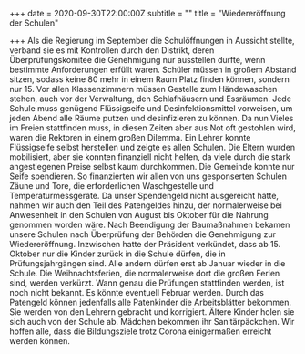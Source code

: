 +++
date = 2020-09-30T22:00:00Z
subtitle = ""
title = "Wiedereröffnung der Schulen"

+++
Als die Regierung im September die Schulöffnungen in Aussicht stellte, verband sie es mit Kontrollen durch den Distrikt, deren Überprüfungskomitee die Genehmigung nur ausstellen durfte, wenn bestimmte Anforderungen erfüllt waren. Schüler müssen in großem Abstand sitzen, sodass keine 80 mehr in einem Raum Platz finden können, sondern nur 15. Vor allen Klassenzimmern müssen Gestelle zum Händewaschen stehen, auch vor der Verwaltung, den Schlafhäusern und Essräumen. Jede Schule muss genügend Flüssigseife und Desinfektionsmittel vorweisen, um jeden Abend alle Räume putzen und desinfizieren zu können. Da nun Vieles im Freien stattfinden muss, in diesen Zeiten aber aus Not oft gestohlen wird, waren die Rektoren in einem großen Dilemma. Ein Lehrer konnte Flüssigseife selbst herstellen und zeigte es allen Schulen. Die Eltern wurden mobilisiert, aber sie konnten finanziell nicht helfen, da viele durch die stark angestiegenen Preise selbst kaum durchkommen. Die Gemeinde konnte nur Seife spendieren. So finanzierten wir allen von uns gesponserten Schulen Zäune und Tore, die erforderlichen Waschgestelle und Temperaturmessgeräte. Da unser Spendengeld nicht ausgereicht hätte, nahmen wir auch den Teil des Patengeldes hinzu, der normalerweise bei Anwesenheit in den Schulen von August bis Oktober für die Nahrung genommen worden wäre. Nach Beendigung der Baumaßnahmen bekamen unsere Schulen nach Überprüfung der Behörden die Genehmigung zur Wiedereröffnung. Inzwischen hatte der Präsident verkündet, dass ab 15. Oktober nur die Kinder zurück in die Schule dürfen, die in Prüfungsjahrgängen sind. Alle andern dürfen erst ab Januar wieder in die Schule. Die Weihnachtsferien, die normalerweise dort die großen Ferien sind, werden verkürzt. Wann genau die Prüfungen stattfinden werden, ist noch nicht bekannt. Es könnte eventuell Februar werden. Durch das Patengeld können jedenfalls alle Patenkinder die Arbeitsblätter bekommen. Sie werden von den Lehrern gebracht und korrigiert. Ältere Kinder holen sie sich auch von der Schule ab. Mädchen bekommen ihr Sanitärpäckchen. Wir hoffen alle, dass die Bildungsziele trotz Corona einigermaßen erreicht werden können.